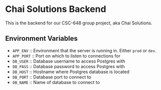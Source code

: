 # Chai Solutions Backend

This is the backend for our CSC-648 group project, aka Chai Solutions.

## Environment Variables

-   `APP_ENV` :: Environment that the server is running in. Either `prod` or `dev`.
-   `APP_PORT` :: Port on which to listen to connections for
-   `DB_USER` :: Database username to access Postgres with
-   `DB_PASS` :: Database password to access Postgres with
-   `DB_HOST` :: Hostname where Postgres database is located
-   `DB_PORT` :: Database port to connect to
-   `DB_NAME` :: Name of database to connect to
